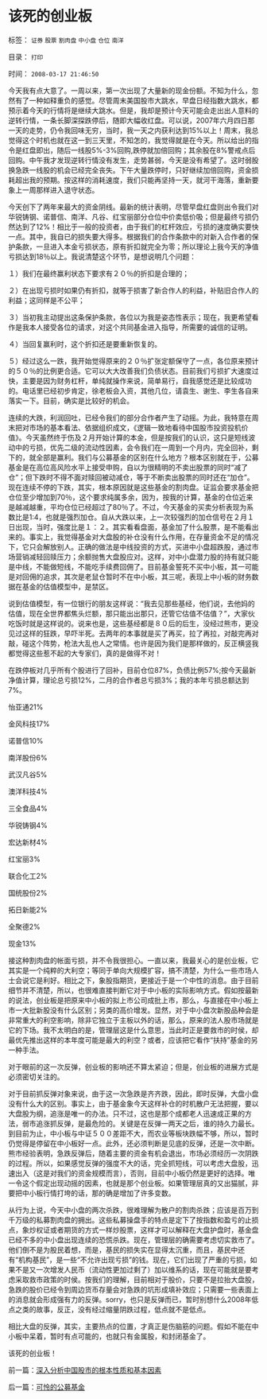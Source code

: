 # 该死的创业板

标签： `证券` `股票` `割肉盘` `中小盘` `仓位` `南洋` 

目录： `打印`

时间： `2008-03-17 21:46:50`

今天我有点大意了。一周以来，第一次出现了大量新的现金份额。不知为什么，忽然有了一种如释重负的感觉。尽管周末美国股市大跳水，早盘日经指数大跳水，都预示着今天的行情将是继续大跳水。但是，我却是预计今天可能会走出出人意料的逆转行情，一条长脚深探跌停后，随即大幅收红盘。可以说，2007年六月四日那一天的走势，仍令我回味无穷，当时，我一天之内获利达到15%以上！周末，我总觉得这个时机也就在这一到三天里，不知怎的，我觉得就是在今天。所以给出的指令是红盘即出，随后一线股5%-3%回购,跌停就加倍回购；其余股在8%警戒点后回购。中午我才发现逆转行情没有发生，走势甚弱，今天是没有希望了。这时弱股换急跌一线股的机会已经完全丧失。下午大量跌停时，只好继续加倍回购，资金损耗超出我的预期。按这样的消耗速度，我们只能再坚持一天，就河干海落，重新要象上一周那样进入退守状态。

今天创下了两年来最大的资金阴线。最新的统计表明，尽管早盘红盘则出令我们对华锐铸钢、诺普信、南洋、凡谷、红宝丽部分仓位中价卖低价吸；但是最终亏损仍然达到了12%！相比于一般的投资者，由于我们的杠杆效应，亏损的速度确实要快一点。其中，我自已的损失要大得多。根据我们的合作条款中的对新入合作者的保护条款，一旦进入本金亏损状态，原有折扣就完全为零；所以理论上我今天的净值亏损达到18％以上。我说清楚这个环节，是想说明几个问题：

１）我们在最终赢利状态下要求有２０％的折扣是合理的；

２）在出现亏损时如果仍有折扣，就等于损害了新合作人的利益，补贴旧合作人的利益；这同样是不公平；

３）当初我主动提出这条保护条款，各位以为我是姿态性表示；现在，我更希望看作是我本人接受各位的请求，对这个共同基金进入指导，所需要的诚信的证明。

４）当回复赢利时，这个折扣还是要重新恢复的。

５）经过这么一跌，我开始觉得原来的２０％扩张定额保守了一点，各位原来预计的５０％的比例更合适。它可以大大改善我们负债状态。目前我们亏损扩大速度过快，主要是因为财务杠杆，单纯就操作来说，简单易行，自我感觉还是比较成功的。电话里已经初步肯定，徐老板会入资，其他几位，请袁生、谢生、李生各自来落实一下。目前，确实是比较好的机会。

连续的大跌，利润回吐，已经令我们的部分合作者产生了动摇。为此，我特意在周末把对市场的基本看法、依据组织成文，《逻辑一致地看待中国股市投资投机价值》。今天虽然终于伤及２月开始计算的本金，但是按我们的认识，这只是短线波动中的亏损，优先二级的流动性因素，会令我们在一周到一个月内，完全回补，剩下的，就全部是赢利。我们与公募基金的区别在什么地方？根本区别就在于，公募基金是在高位高风险水平上接受申购，自以为很精明的不卖出股票的同时“减了仓”；但下跌时不得不面对赎回被动减仓，等于不断卖出股票的同时还在“加仓”。现在连续不停的下跌，其实，根本原因就是这些基金的割肉盘。证监会要求基金把仓位至少增加到70％，这个要求纯属多余，因为，按我的计算，基金的仓位近来是越减越重，平均仓位已经超过了80％了。不过，今天基金的买卖分析表现为系数比是1:4，也就是强烈加仓。自从大跌以来，上一次较强烈的加仓信号在２月１日出现，当时，强度比是１：２。其实看看盘面，基金加了什么股票，是不能看出来的。事实上，我觉得基金对大盘股的补仓没有什么作用，在存量资金不足的情况下，它只会解放别人。正确的做法是中线投资的方式，买进中小盘超跌股，通过市场营销减轻回赎压力；余额抛售大盘股应对。这样，对中小盘潜力股的持有就只能是中线，不能做短线，不能吃手续费回佣了。目前基金誓死不买中小板，其一可能是对回佣的追求，其次是老鼠仓暂时不在中小板，其三呢，表现上中小板的财务数据在基金的估值模型中，是禁区。

说到估值模型，有一位银行的朋友这样说：“我去见那些基经，他们说，去他妈的估值，现在全世界都焦头烂额，那只能出出那只，还管它估值不估值？”，大家伙吃饭时就是这样说的。说来也是，这些基经都是８０后的后生，没经过熊市，更没见过这样的狂跌，早吓半死。去两年的本事就是买了再买，拉了再拉，对敲完再对敲，碰这个阵势，枪法大乱也人之常情。也许是因为我们是那样做的，反正横竖我都觉得这些惹不起的大专家们，真的是做得不对！

在跌停板对几乎所有个股进行了回补，目前仓位87%，负债比例57%;按今天最新净值计算，理论总亏损12%，二月的合作者总亏损3%；我的本年亏损总额达到7%。

怡亚通21%

金风科技17%

诺普信10%

南洋股份6%

武汉凡谷5%

澳洋科技4%

三全食品4%

华锐铸钢4%

宏达新材4%

红宝丽3%

联合化工2%

国统股份2%

拓日新能2%

全聚德2%

现金13%

接这种割肉盘的帐面亏损，并不令我很担心。一直以来，我最关心的是创业板，它其实是一个纯粹的大利空；等同于单向大规模扩容，搞不清楚，为什么一些市场人士会说它是利好。相比之下，象股指期货，更接近于是一个中性的消息。由于目前细节并不清楚，所以，也很难直接判断它对于中小板的实际影响方式。假如按最新的说法，创业板是把原来中小板的拟上市公司成批上市，那么，与直接在中小板上市一大批新股没有什么区别；另类的高价增发。显然，对于中小盘次新股品种会是非常重大的利空影响，除非它独立于主板以外的话，那么，原来的法人股市场就是它的下场。我不太明白的是，管理层这是什么意思，当此时正是要救市的时侯，却最优先推出这样的本年度可能是最大的利空？或者，应该把它看作“扶持”基金的另一种手法。

对于眼前的这一次反弹，创业板的影响还不算太紧迫；但是，创业板的进展方式是必须密切关注的。

对于目前抓反弹对象来说，由于这一次急跌是齐齐跌，因此，即时反弹，大盘小盘没有什么大的区别。事实上，由于基金象今天这样补仓的时机散户无法把握，要以大盘股为纲，追涨是唯一的办法。只不过，这也是那个成都老人迅速成正果的方法，弱市追涨抓反弹，是最危险的。关键是在反弹一两天之后，谁的持久力最长。到目前为止，中小板与中证５００差距不大，而农业等板块跌幅不够，所以，暂时仍觉得是停留在中小板好一点。此外，还必须判断是见底的反弹，还是一次中断。熊市经验表明，急跌反弹后，随着主要的资金有机会退出，市场必须经历一次阴跌的过程。所以，如果感觉反弹的强度不大的话，完全抓短线，可以考虑大盘股，迅速出入（这是对我们的资金规模而言），否则，目前中小板仍然是更好的选择。唯一令这个假定出现动摇的因素，也就是那个创业板。如果管理层真的又出猫腻，非要把中小板行情打垮的话，那的确是增加了许多变数。

从行为上说，今天中小盘的两次杀跌，很难理解为散户的割肉杀跌；应该是百万到千万级的私募割肉盘的拥出。这些私募操盘手的特点是定下了按指数和盈亏的止损点，象炒权证或者期货的方式一样炒股票，这样才可以解释在大盘护盘时，基金盘已经不多的中小盘出现连续的恐慌杀跌。现在，管理层的确需要考虑切实救市了。他们倒不是为股民着想，而是，基民的损失实在显得太沉重，而且，基民中还有“机构基民”，是一些“不允许出现亏损”的钱。现在，它们出现了严重的亏损，如果不是又一次增发人民币（流动性更加过剩了）加以维系的话，现在可能就是要考虑采取救市政策的时侯。按我们的理解，目前相对于股价，只要不是拉抬大盘股，急跌的股价已经令到周边货币存量会对急跌的坑形成填补效应；只需要一些表面上的消息就会形成强有力的反弹。sorry，也只是反弹而已，暂时别想什么2008年低点之类的故事，反正，没有经过缩量阴跌过程，低点就不是低点。

相比大盘的反弹，其实，主要热点的位置，才真正是伤脑筋的问题。假如不能在中小板中呆着，暂时有点可能的，也就只有金属股，和封闭基金了。

该死的创业板！



前一篇：[深入分析中国股市的根本性质和基本因素](../../../2008/3/16/深入分析中国股市的根本性质和基本因素.md)

后一篇：[可怜的公募基金](../../../2008/3/18/可怜的公募基金.md)